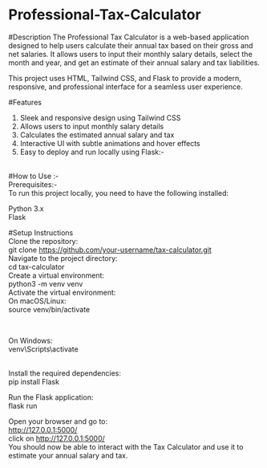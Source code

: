 ﻿# Professional-Tax-Calculator

#Description
The Professional Tax Calculator is a web-based application designed to help users calculate their annual tax based on their gross and net salaries. It allows users to input their monthly salary details, select the month and year, and get an estimate of their annual salary and tax liabilities.

This project uses HTML, Tailwind CSS, and Flask to provide a modern, responsive, and professional interface for a seamless user experience.

#Features
1. Sleek and responsive design using Tailwind CSS
2. Allows users to input monthly salary details
3. Calculates the estimated annual salary and tax
4. Interactive UI with subtle animations and hover effects
5. Easy to deploy and run locally using Flask:-
<br>
#How to Use :-
<br>
Prerequisites:-
<br>
To run this project locally, you need to have the following installed:

Python 3.x
<br>
Flask


#Setup Instructions
<br>
Clone the repository:
<br>
git clone https://github.com/your-username/tax-calculator.git
<br>
Navigate to the project directory:
<br>
cd tax-calculator
<br>
Create a virtual environment:
<br>
python3 -m venv venv
<br>
Activate the virtual environment:
<br>
On macOS/Linux:
<br>
source venv/bin/activate

<br>

On Windows:
<br>
venv\Scripts\activate

<br>
Install the required dependencies:
<br>
pip install Flask


Run the Flask application:
<br>
flask run
<br>


Open your browser and go to:
<br>
http://127.0.0.1:5000/
<br>
click on http://127.0.0.1:5000/
<br>
You should now be able to interact with the Tax Calculator and use it to estimate your annual salary and tax.


